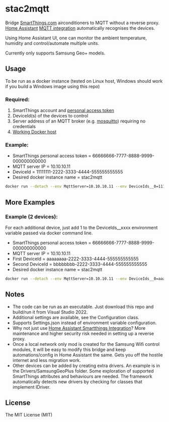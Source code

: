 # stac2mqtt

Bridge [SmartThings.com](https://www.smartthings.com) airconditioners to MQTT without a reverse proxy. [Home Assistant](https://www.home-assistant.io) [MQTT integration](https://www.home-assistant.io/integrations/mqtt) automatically recognises the devices.

Using Home Assistant UI, one can monitor the ambient temperature, humidity and control/automate multiple units.

Currently only supports Samsung Geo+ models.

## Usage

To be run as a docker instance (tested on Linux host, Windows should work if you build a Windows image using this repo)

### Required:

1. SmartThings account and [personal access token](https://developer.smartthings.com/docs/advanced/authorization-and-permissions/) 
2. DeviceId(s) of the devices to control
3. Server address of an MQTT broker (e.g. [mosquitto](https://mosquitto.org/)) requiring no credentials
4. [Working Docker host](https://www.tutorialspoint.com/docker/docker_installation.htm)

### Example:

- SmartThings personal access token = 66666666-7777-8888-9999-000000000000
- MQTT server IP = 10.10.10.11
- DeviceId = 11111111-2222-3333-4444-555555555555
- Desired docker instance name = stac2mqtt

```bash
docker run --detach --env MqttServer=10.10.10.11 --env DeviceIds__0=11111111-2222-3333-4444-555555555555 --env SmartThings__ApiToken=66666666-7777-8888-9999-000000000000 --name stac2mqtt mybura/stac2mqtt:latest
```

## More Examples

### Example (2 devices):

For each additional device, just add 1 to the DeviceIds__xxxx environment variable passed via docker command line.

- SmartThings personal access token = 66666666-7777-8888-9999-000000000000
- MQTT server IP = 10.10.10.11
- First DeviceId = aaaaaaaa-2222-3333-4444-555555555555
- Second DeviceId = bbbbbbbb-2222-3333-4444-555555555555
- Desired docker instance name = stac2mqtt

```bash
docker run --detach --env MqttServer=10.10.10.11 --env DeviceIds__0=aaaaaaaa-2222-3333-4444-555555555555 --env DeviceIds__1=bbbbbbbb-2222-3333-4444-555555555555 --env SmartThings__ApiToken=66666666-7777-8888-9999-000000000000 --name stac2mqtt mybura/stac2mqtt:latest
```

## Notes

- The code can be run as an executable. Just download this repo and build/run it from Visual Studio 2022.
- Additional settings are available, see the Configuration class.
- Supports Settings.json instead of environment variable configuration.
- Why not just use [Home Assistant Smartthings Integration](https://www.home-assistant.io/integrations/smartthings/)? More maintenance and higher security risk needed in setting up a reverse proxy.
- Once a local network only mod is created for the Samsung Wifi control modules, it will be easy to modify this bridge and keep automations/config in Home Assistant the same. Gets you off the hostile internet and less migration work.
- Other devices can be added by creating extra drivers. An example is in the Drivers/SamsungGeoPlus folder. Some exploration of supported SmartThings attributes and behaviours are needed. The framework automatically detects new drivers by checking for classes that implement IDriver.
 
## License

The MIT License (MIT)